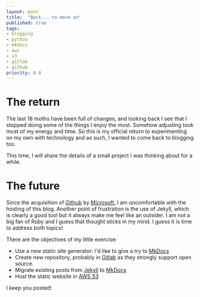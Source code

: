 ```yaml
---
layout: post
title:  "Back... to move on"
published: true
tags:
- blogging
- python
- mkdocs
- aws
- s3
- gitlab
- github
priority: 0.8
---
```

# The return

The last 18 moths have been full of changes, and looking back I see that I stopped doing some of the things I enjoy
the most. Somehow adjusting took most of my energy and time. So this is my official return to experimenting on my
own with technology and as such, I wanted to come back to blogging too.

This time, I will share the details of a small project I was thinking about for a while.

# The future

Since the acquisition of [Github](https://github.com/)
by [Microsoft](https://www.microsoft.com),
I am uncomfortable with the hosting of this blog. Another point of frustration is the use of Jekyll, which is clearly a
good tool but it always make me feel like an outsider. I am not a big fan of Ruby and I guess that thought sticks in
my mind. I guess it is time to address both topics!

There are the objectives of my little exercise:

- Use a new static site generator: I'd like to give a try to [MkDocs](https://www.mkdocs.org)
- Create new repository, probably in [Gitlab](https://gitlab.com) as they strongly support open source.
- Migrate existing posts from [Jekyll](https://jekyllrb.com) to [MkDocs](https://www.mkdocs.org)
- Host the static website in [AWS S3](https://aws.amazon.com/s3)

I keep you posted!
